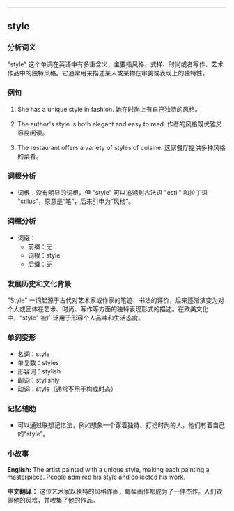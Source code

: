 
---------------
## style
### 分析词义
"style" 这个单词在英语中有多重含义，主要指风格、式样、时尚或者写作、艺术作品中的独特风格。它通常用来描述某人或某物在审美或表现上的独特性。

### 例句
1. She has a unique style in fashion.
   她在时尚上有自己独特的风格。
   
2. The author's style is both elegant and easy to read.
   作者的风格既优雅又容易阅读。

3. The restaurant offers a variety of styles of cuisine.
   这家餐厅提供多种风格的菜肴。

### 词根分析
- 词根：没有明显的词根，但 "style" 可以追溯到古法语 "estil" 和拉丁语 "stilus"，原意是“笔”，后来引申为“风格”。

### 词缀分析
- 词缀：
  - 前缀：无
  - 词根：style
  - 后缀：无

### 发展历史和文化背景
"Style" 一词起源于古代对艺术家或作家的笔迹、书法的评价，后来逐渐演变为对个人或团体在艺术、时尚、写作等方面的独特表现形式的描述。在欧美文化中，"style" 被广泛用于形容个人品味和生活态度。

### 单词变形
- 名词：style
- 单复数：styles
- 形容词：stylish
- 副词：stylishly
- 动词：style（通常不用于构成时态）

### 记忆辅助
- 可以通过联想记忆法，例如想象一个穿着独特、打扮时尚的人，他们有着自己的“style”。

### 小故事
**English:**
The artist painted with a unique style, making each painting a masterpiece. People admired his style and collected his work.

**中文翻译：**
这位艺术家以独特的风格作画，每幅画作都成为了一件杰作。人们钦佩他的风格，并收集了他的作品。

